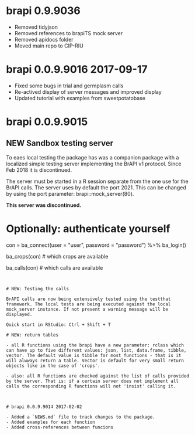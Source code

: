 # brapi 0.9.9036

- Removed tidyjson
- Removed references to brapiTS mock server
- Removed apidocs folder
- Moved main repo to CIP-RIU


# brapi 0.0.9.9016 2017-09-17

- Fixed some bugs in trial and germplasm calls
- Re-actived display of server messages and improved display
- Updated tutorial with examples from sweetpotatobase


# brapi 0.0.9.9015 

## NEW Sandbox testing server

To eaes local testing the package has was a companion package with a localized simple testing server implementing the BrAPI v1 protocol. Since Feb 2018 it is discontinued.


The server must be started in a R session separate from the one use for the BrAPI calls.
The server uses by default the port 2021. This can be changed by using the port parameter: brapi::mock_server(80).

**This server was discontinued.** 



# Optionally: authenticate yourself

con = ba_connect(user = "user", password = "password") %>% ba_login()

ba_crops(con) # which crops are available

ba_calls(con) # which calls are available


```


# NEW: Testing the calls

BrAPI calls are now being extensively tested using the testthat framework. The local tests are being executed against the local mock_server instance. If not present a warning message will be displayed.

Quick start in RStudio: Ctrl + Shift + T

# NEW: return tables

- all R functions using the brapi have a new parameter: rclass which can have up to five different values: json, list, data.frame, tibble, vector. The default value is tibble for most functions - that is it will alwways return a table. Vector is default for very small return objects like in the case of 'crops'.

- also: all R functions are checked against the list of calls provided by the server. That is: if a certain server does not implement all calls the corresponding R functions will not 'insist' calling it.



# brapi 0.0.9.9014 2017-02-02

- Added a `NEWS.md` file to track changes to the package.
- Added examples for each function
- Added cross-references between funcions


